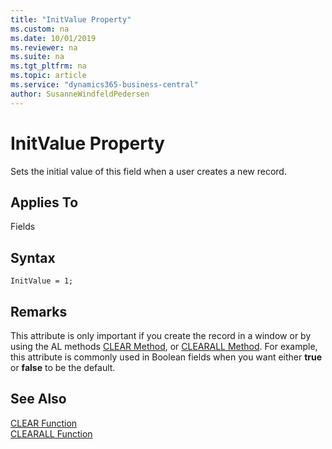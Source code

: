 ```yaml
---
title: "InitValue Property"
ms.custom: na
ms.date: 10/01/2019
ms.reviewer: na
ms.suite: na
ms.tgt_pltfrm: na
ms.topic: article
ms.service: "dynamics365-business-central"
author: SusanneWindfeldPedersen
---
```


# InitValue Property
Sets the initial value of this field when a user creates a new record.  
  
## Applies To  
Fields  

## Syntax
```
InitValue = 1;
```
 
## Remarks  
This attribute is only important if you create the record in a window or by using the AL methods [CLEAR Method](../methods-auto/system/system-clear-joker-method.md), or [CLEARALL Method](../methods-auto/system/system-clearall-method.md). For example, this attribute is commonly used in Boolean fields when you want either **true** or **false** to be the default.  
  
## See Also  
[CLEAR Function](../methods-auto/system/system-clear-joker-method.md)  
[CLEARALL Function](../methods-auto/system/system-clearall-method.md)
